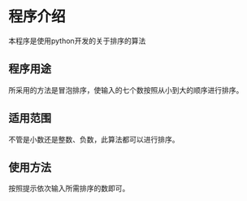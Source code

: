 # 程序介绍
本程序是使用python开发的关于排序的算法

## 程序用途
所采用的方法是冒泡排序，使输入的七个数按照从小到大的顺序进行排序。

## 适用范围
不管是小数还是整数、负数，此算法都可以进行排序。

## 使用方法
按照提示依次输入所需排序的数即可。

